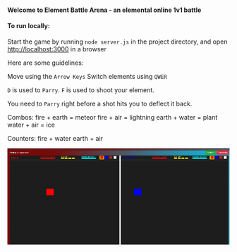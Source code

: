 #### Welcome to Element Battle Arena - an elemental online 1v1 battle

#### To run locally:

Start the game by running `node server.js` in the project directory, and open [http://localhost:3000](http://localhost:3000) in a browser

Here are some guidelines:

Move using the `Arrow Keys`
Switch elements using `QWER`

`D` is used to `Parry`.
`F` is used to shoot your element.

You need to `Parry` right before a shot hits you to deflect it back.

Combos:
fire + earth = meteor
fire + air = lightning
earth + water = plant
water + air = ice

Counters:
fire + water
earth + air

![Game image1](./public/images/show1.png)
